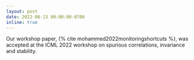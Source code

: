 ```yaml
---
layout: post
date: 2022-06-13 00:00:00-0700
inline: true
---
```


Our workshop paper, {% cite mohammed2022monitoringshortcuts %}, was accepted at the ICML 2022 workshop on spurious correlations, invariance and stability.
